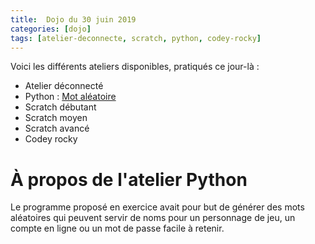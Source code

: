 ```yaml
---
title:  Dojo du 30 juin 2019
categories: [dojo]
tags: [atelier-deconnecte, scratch, python, codey-rocky]
---
```


Voici les différents ateliers disponibles, pratiqués ce jour-là :

* Atelier déconnecté
* Python : [Mot aléatoire](https://drive.google.com/open?id=1xXB0Tjtz92PwVXy7ofQlU1Ax5UNjzps8)
* Scratch débutant
* Scratch moyen
* Scratch avancé
* Codey rocky

À propos de l'atelier Python
============================

Le programme proposé en exercice avait pour but de générer des mots aléatoires qui peuvent
servir de noms pour un personnage de jeu, un compte en ligne ou un mot de passe facile à
retenir.
